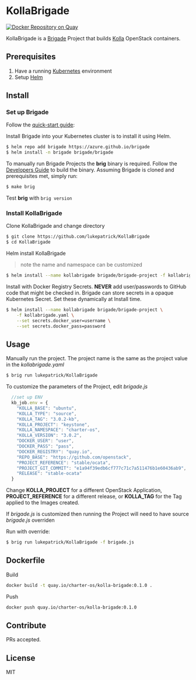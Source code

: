 # KollaBrigade

[![Docker Repository on Quay](https://quay.io/repository/charter-os/kolla-brigade/status "Docker Repository on Quay")](https://quay.io/repository/charter-os/kolla-brigade)

KollaBrigade is a [Brigade](https://github.com/Azure/brigade) Project that builds 
[Kolla](https://github.com/openstack/kolla) OpenStack containers. 

## Prerequisites

1. Have a running [Kubernetes](https://kubernetes.io/docs/setup/) environment
2. Setup [Helm](https://github.com/kubernetes/helm)

## Install

### Set up Brigade

Follow the [quick-start guide](https://github.com/Azure/brigade#quickstart):

Install Brigade into your Kubernetes cluster is to install it using Helm.

```bash
$ helm repo add brigade https://azure.github.io/brigade
$ helm install -n brigade brigade/brigade
```

To manually run Brigade Projects the **brig** binary is required. Follow the
[Developers Guide](https://github.com/Azure/brigade/blob/master/docs/topics/developers.md)
to build the binary. Assuming Brigade is cloned and prerequisites met, simply run:
```bash
$ make brig
```
Test **brig** with `brig version`

### Install KollaBrigade

Clone KollaBrigade and change directory
```bash
$ git clone https://github.com/lukepatrick/KollaBrigade
$ cd KollaBrigade
```
Helm install KollaBrigade
> note the name and namespace can be customized
```bash
$ helm install --name kollabrigade brigade/brigade-project -f kollabrigade.yaml
```

Install with Docker Registry Secrets. **NEVER** add user/passwords to GitHub 
code that might be checked in. Brigade can store secrets in a opaque 
Kubernetes Secret. Set these dynamically at Install time.

```bash
$ helm install --name kollabrigade brigade/brigade-project \
    -f kollabrigade.yaml \
    --set secrets.docker_user=username \
    --set secrets.docker_pass=password
```

## Usage

Manually run the project. The project name is the same as the project value in
the *kollabrigade.yaml*
```bash
$ brig run lukepatrick/KollaBrigade
```

To customize the parameters of the Project, edit *brigade.js*
```javascript
  //set up ENV
  kb_job.env = {
    "KOLLA_BASE": "ubuntu",
    "KOLLA_TYPE": "source",
    "KOLLA_TAG": "3.0.2-kb",
    "KOLLA_PROJECT": "keystone",
    "KOLLA_NAMESPACE": "charter-os",
    "KOLLA_VERSION": "3.0.2",
    "DOCKER_USER": "user",
    "DOCKER_PASS": "pass",
    "DOCKER_REGISTRY": "quay.io",
    "REPO_BASE": "https://github.com/openstack",
    "PROJECT_REFERENCE": "stable/ocata",
    "PROJECT_GIT_COMMIT": "e1a94f39edb6cf777c71c7a511476b1e60436ab9",
    "RELEASE": "stable-ocata"
  }
```
Change **KOLLA_PROJECT** for a different OpenStack Application, 
**PROJECT_REFERENCE** for a different release, or **KOLLA_TAG** 
for the Tag applied to the Images created. 

If *brigade.js* is customized then running the Project will need to have source *brigade.js* overriden

Run with override:
```bash
$ brig run lukepatrick/KollaBrigade -f brigade.js
```



## Dockerfile

Build
```bash
docker build -t quay.io/charter-os/kolla-brigade:0.1.0 .
```
Push
```bash
docker push quay.io/charter-os/kolla-brigade:0.1.0
```

## Contribute

PRs accepted.

## License

MIT